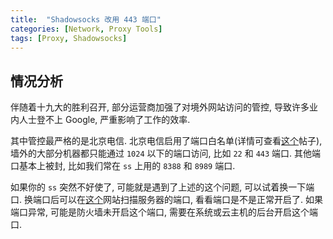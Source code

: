 ```yaml
---
title:  "Shadowsocks 改用 443 端口"
categories: [Network, Proxy Tools]
tags: [Proxy, Shadowsocks]
---
```


## 情况分析

伴随着十九大的胜利召开, 部分运营商加强了对境外网站访问的管控, 导致许多业内人士登不上 Google, 严重影响了工作的效率.

其中管控最严格的是北京电信. 北京电信启用了端口白名单(详情可查看[这个](https://www.v2ex.com/t/400557?p=2)帖子), 墙外的大部分机器都只能通过 `1024` 以下的端口访问, 比如 `22` 和 `443` 端口. 其他端口基本上被封, 比如我们常在 `ss` 上用的 `8388` 和 `8989` 端口.

如果你的 `ss` 突然不好使了, 可能就是遇到了上述的这个问题, 可以试着换一下端口. 换端口后可以在[这个](http://tool.chinaz.com/port/)网站扫描服务器的端口, 看看端口是不是正常开启了. 如果端口异常, 可能是防火墙未开启这个端口, 需要在系统或云主机的后台开启这个端口.












